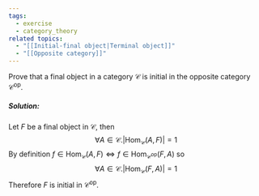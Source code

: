 ```yaml
---
tags:
  - exercise
  - category_theory
related topics:
  - "[[Initial-final object|Terminal object]]"
  - "[[Opposite category]]"
---
```

Prove that a final object in a category $\mathcal{C}$ is initial in the opposite category $\mathcal{C}^\text{op}$.
##### Solution:
Let $F$ be a final object in $\mathcal{C}$, then$$
\forall A\in \mathcal{C}. |\text{Hom}_\mathcal{C}(A,F)|=1
$$By definition $f\in \text{Hom}_\mathcal{C}(A,F) \iff f\in \text{Hom}_{\mathcal{C}^\text{op}}(F,A)$ so$$
\forall A\in \mathcal{C}. |\text{Hom}_\mathcal{C}(F,A)|=1
$$Therefore $F$ is initial in $\mathcal{C}^\text{op}$.